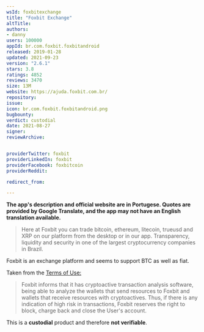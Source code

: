 ```yaml
---
wsId: foxbitexchange
title: "Foxbit Exchange"
altTitle: 
authors:
- danny
users: 100000
appId: br.com.foxbit.foxbitandroid
released: 2019-01-28
updated: 2021-09-23
version: "2.6.1"
stars: 3.8
ratings: 4852
reviews: 3470
size: 13M
website: https://ajuda.foxbit.com.br/
repository: 
issue: 
icon: br.com.foxbit.foxbitandroid.png
bugbounty: 
verdict: custodial
date: 2021-08-27
signer: 
reviewArchive:


providerTwitter: foxbit
providerLinkedIn: foxbit
providerFacebook: foxbitcoin
providerReddit: 

redirect_from:

---
```



**The app's description and official website are in Portugese. Quotes are provided by Google Translate, and the app may not have an English translation available.**

> Here at Foxbit you can trade bitcoin, ethereum, litecoin, trueusd and XRP on our platform from the desktop or in our app. Transparency, liquidity and security in one of the largest cryptocurrency companies in Brazil.

Foxbit is an exchange platform and seems to support BTC as well as fiat.

Taken from the [Terms of Use:](https://foxbit.com.br/termos-uso/)

> Foxbit informs that it has cryptoactive transaction analysis software, being able to analyze the wallets that send resources to Foxbit and wallets that receive resources with cryptoactives. Thus, if there is any indication of high risk in transactions, Foxbit reserves the right to block, charge back and close the User's account.

This is a **custodial** product and therefore **not verifiable**.
